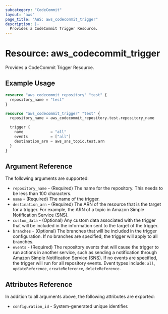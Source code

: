 ```yaml
---
subcategory: "CodeCommit"
layout: "aws"
page_title: "AWS: aws_codecommit_trigger"
description: |-
  Provides a CodeCommit Trigger Resource.
---
```


# Resource: aws_codecommit_trigger

Provides a CodeCommit Trigger Resource.

## Example Usage

```terraform
resource "aws_codecommit_repository" "test" {
  repository_name = "test"
}

resource "aws_codecommit_trigger" "test" {
  repository_name = aws_codecommit_repository.test.repository_name

  trigger {
    name            = "all"
    events          = ["all"]
    destination_arn = aws_sns_topic.test.arn
  }
}
```

## Argument Reference

The following arguments are supported:

* `repository_name` - (Required) The name for the repository. This needs to be less than 100 characters.
* `name` - (Required) The name of the trigger.
* `destination_arn` - (Required) The ARN of the resource that is the target for a trigger. For example, the ARN of a topic in Amazon Simple Notification Service (SNS).
* `custom_data` - (Optional) Any custom data associated with the trigger that will be included in the information sent to the target of the trigger.
* `branches` - (Optional) The branches that will be included in the trigger configuration. If no branches are specified, the trigger will apply to all branches.
* `events` - (Required) The repository events that will cause the trigger to run actions in another service, such as sending a notification through Amazon Simple Notification Service (SNS). If no events are specified, the trigger will run for all repository events. Event types include: `all`, `updateReference`, `createReference`, `deleteReference`.

## Attributes Reference

In addition to all arguments above, the following attributes are exported:

* `configuration_id` - System-generated unique identifier.
